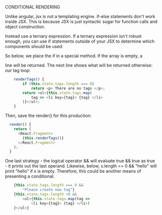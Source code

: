 
CONDITIONAL RENDERING

Unlike angular, jsx is not a templating engine.  if-else statements don't work inside JSX. This is because JSX is just syntactic sugar for function calls and object construction.

Instead use a ternary expression.  If a ternary expression isn't robust enough, you can use if statements outside of your JSX to determine which components should be used:

So below, we place the if in a special method.  If the array is empty, a <p> line will be returned.  The next line shows what will be returned otherwise: our tag loop:  

```javascript
    renderTags() {
        if (this.state.tags.length === 0) 
            return <p> There are no tags </p>;
        return <ul>{this.state.tags.map(
            tag => <li key={tag}> {tag} </li>
        )}</ul>;
    }
```

Then, save the render() for this production: 

```javascript
  render() {
    return (
      <React.Fragment>
        {this.renderTags()}
      </React.Fragment>
    );
  }
```

One last strategy - the logical operator && will evaluate true && true as true - it prints out the last operand.  Likewise, below, x.length == 0 && "hello" will print "hello" if x is empty.  Therefore, this could be another means of presenting a conditional:  


```javascript 
    {this.state.tags.length === 0 && 
        "Please create new tag"}
    {this.state.tags.length >0 && 
        <ul>{this.state.tags.map(tag => 
            <li key={tag}> {tag} </li>)
    }</ul>}
```


